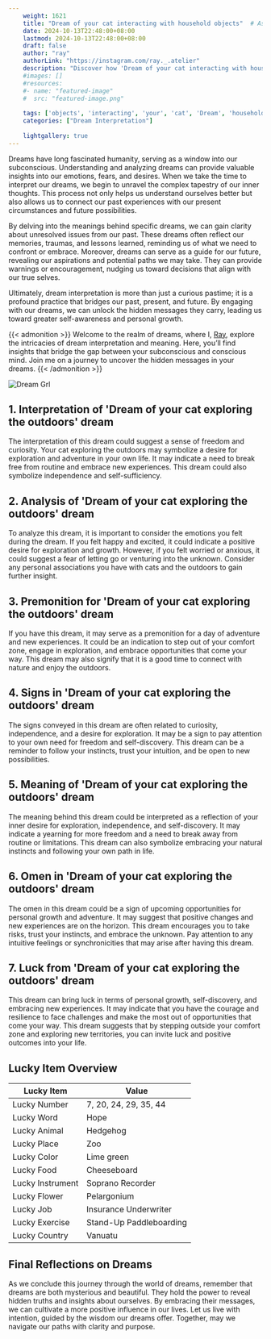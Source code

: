 ```yaml
---
    weight: 1621
    title: "Dream of your cat interacting with household objects"  # Assuming 'title' column exists
    date: 2024-10-13T22:48:00+08:00
    lastmod: 2024-10-13T22:48:00+08:00
    draft: false
    author: "ray"
    authorLink: "https://instagram.com/ray._.atelier"
    description: "Discover how 'Dream of your cat interacting with household objects' can interpret your future and uncover its significant meanings in your life."
    #images: []
    #resources:
    #- name: "featured-image"
    #  src: "featured-image.png"
    
    tags: ['objects', 'interacting', 'your', 'cat', 'Dream', 'household', 'of', 'with']
    categories: ["Dream Interpretation"]
    
    lightgallery: true
---
```

    
Dreams have long fascinated humanity, serving as a window into our subconscious. Understanding and analyzing dreams can provide valuable insights into our emotions, fears, and desires. When we take the time to interpret our dreams, we begin to unravel the complex tapestry of our inner thoughts. This process not only helps us understand ourselves better but also allows us to connect our past experiences with our present circumstances and future possibilities.

By delving into the meanings behind specific dreams, we can gain clarity about unresolved issues from our past. These dreams often reflect our memories, traumas, and lessons learned, reminding us of what we need to confront or embrace. Moreover, dreams can serve as a guide for our future, revealing our aspirations and potential paths we may take. They can provide warnings or encouragement, nudging us toward decisions that align with our true selves.

Ultimately, dream interpretation is more than just a curious pastime; it is a profound practice that bridges our past, present, and future. By engaging with our dreams, we can unlock the hidden messages they carry, leading us toward greater self-awareness and personal growth.

{{< admonition >}}
Welcome to the realm of dreams, where I, [Ray](https://instagram.com/ray._.atelier), explore the intricacies of dream interpretation and meaning. Here, you’ll find insights that bridge the gap between your subconscious and conscious mind. Join me on a journey to uncover the hidden messages in your dreams.
{{< /admonition >}}

![Dream Grl](https://cdn.pixabay.com/photo/2017/11/02/03/35/gothic-2910057_1280.jpg "Dream Grl")

## 1. Interpretation of 'Dream of your cat exploring the outdoors' dream

The interpretation of this dream could suggest a sense of freedom and curiosity. Your cat exploring the outdoors may symbolize a desire for exploration and adventure in your own life. It may indicate a need to break free from routine and embrace new experiences. This dream could also symbolize independence and self-sufficiency.

## 2. Analysis of 'Dream of your cat exploring the outdoors' dream

To analyze this dream, it is important to consider the emotions you felt during the dream. If you felt happy and excited, it could indicate a positive desire for exploration and growth. However, if you felt worried or anxious, it could suggest a fear of letting go or venturing into the unknown. Consider any personal associations you have with cats and the outdoors to gain further insight.

## 3. Premonition for 'Dream of your cat exploring the outdoors' dream

If you have this dream, it may serve as a premonition for a day of adventure and new experiences. It could be an indication to step out of your comfort zone, engage in exploration, and embrace opportunities that come your way. This dream may also signify that it is a good time to connect with nature and enjoy the outdoors.

## 4. Signs in 'Dream of your cat exploring the outdoors' dream

The signs conveyed in this dream are often related to curiosity, independence, and a desire for exploration. It may be a sign to pay attention to your own need for freedom and self-discovery. This dream can be a reminder to follow your instincts, trust your intuition, and be open to new possibilities.

## 5. Meaning of 'Dream of your cat exploring the outdoors' dream

The meaning behind this dream could be interpreted as a reflection of your inner desire for exploration, independence, and self-discovery. It may indicate a yearning for more freedom and a need to break away from routine or limitations. This dream can also symbolize embracing your natural instincts and following your own path in life.

## 6. Omen in 'Dream of your cat exploring the outdoors' dream

The omen in this dream could be a sign of upcoming opportunities for personal growth and adventure. It may suggest that positive changes and new experiences are on the horizon. This dream encourages you to take risks, trust your instincts, and embrace the unknown. Pay attention to any intuitive feelings or synchronicities that may arise after having this dream.

## 7. Luck from 'Dream of your cat exploring the outdoors' dream

This dream can bring luck in terms of personal growth, self-discovery, and embracing new experiences. It may indicate that you have the courage and resilience to face challenges and make the most out of opportunities that come your way. This dream suggests that by stepping outside your comfort zone and exploring new territories, you can invite luck and positive outcomes into your life.

## Lucky Item Overview
| Lucky Item          | Value              |
|---------------|--------------------|
| Lucky Number        | 7, 20, 24, 29, 35, 44  |
| Lucky Word          | Hope |
| Lucky Animal        | Hedgehog |
| Lucky Place         | Zoo     |
| Lucky Color         | Lime green     |
| Lucky Food          | Cheeseboard      |
| Lucky Instrument    | Soprano Recorder |
| Lucky Flower        | Pelargonium    |
| Lucky Job           | Insurance Underwriter       |
| Lucky Exercise      | Stand-Up Paddleboarding  |
| Lucky Country       | Vanuatu    |


##  Final Reflections on Dreams

As we conclude this journey through the world of dreams, remember that dreams are both mysterious and beautiful. They hold the power to reveal hidden truths and insights about ourselves. By embracing their messages, we can cultivate a more positive influence in our lives. Let us live with intention, guided by the wisdom our dreams offer. Together, may we navigate our paths with clarity and purpose.
